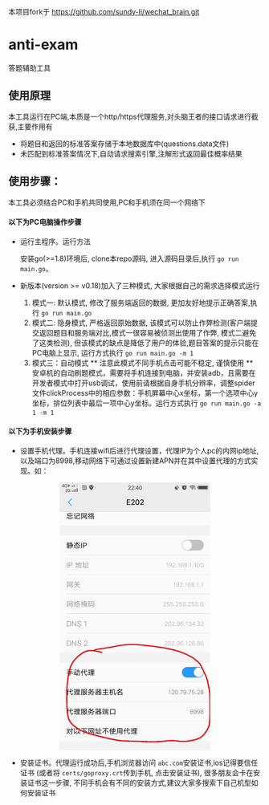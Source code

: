 本项目fork于 https://github.com/sundy-li/wechat_brain.git
# anti-exam
答题辅助工具

## 使用原理
本工具运行在PC端,本质是一个http/https代理服务,对头脑王者的接口请求进行截获,主要作用有

- 将题目和返回的标准答案存储于本地数据库中(questions.data文件)
- 未匹配到标准答案情况下,自动请求搜索引擎,注解形式返回最佳概率结果

## 使用步骤：
本工具必须结合PC和手机共同使用,PC和手机须在同一个网络下

#### 以下为PC电脑操作步骤

- 运行主程序。运行方法
	
	安装go(>=1.8)环境后, clone本repo源码, 进入源码目录后,执行 `go run main.go`。
- 新版本(version >= v0.18)加入了三种模式, 大家根据自己的需求选择模式运行
	1. 模式一: 默认模式, 修改了服务端返回的数据, 更加友好地提示正确答案,执行 `go run main.go`
	2. 模式二: 隐身模式, 严格返回原始数据, 该模式可以防止作弊检测(客户端提交返回题目和服务端对比,模式一很容易被侦测出使用了作弊, 模式二避免了这类检测), 但该模式的缺点是降低了用户的体验,题目答案的提示只能在PC电脑上显示, 运行方式执行 `go run main.go -m 1`
	3. 模式三：自动模式 ** 注意此模式不同手机点击可能不稳定, 谨慎使用 ** 安卓机的自动刷题模式，需要将手机连接到电脑，并安装adb，且需要在开发者模式中打开usb调试，使用前请根据自身手机分辨率，调整spider文件clickProcess中的相应参数：手机屏幕中心x坐标，第一个选项中心y坐标，排位列表中最后一项中心y坐标。运行方式执行 `go run main.go -a 1 -m 1`

#### 以下为手机安装步骤

- 设置手机代理。手机连接wifi后进行代理设置，代理IP为个人pc的内网ip地址,以及端口为8998,移动网络下可通过设置新建APN并在其中设置代理的方式实现。如：
<div align="center">    
 <img src="./docs/1.jpeg" width = "300" alt="配置代理" align=center />
</div> 

- 安装证书。代理运行成功后,手机浏览器访问 `abc.com`安装证书,ios记得要信任证书 (或者将 `certs/goproxy.crt`传到手机, 点击安装证书), 很多朋友会卡在安装证书这一步骤, 不同手机会有不同的安装方式,建议大家多搜索下自己机型如何安装证书


